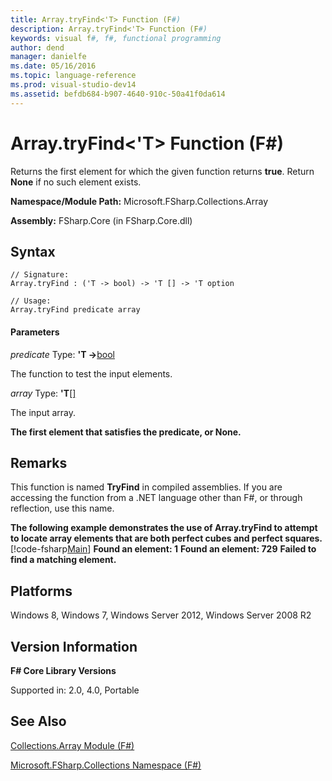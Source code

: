 ```yaml
---
title: Array.tryFind<'T> Function (F#)
description: Array.tryFind<'T> Function (F#)
keywords: visual f#, f#, functional programming
author: dend
manager: danielfe
ms.date: 05/16/2016
ms.topic: language-reference
ms.prod: visual-studio-dev14
ms.assetid: befdb684-b907-4640-910c-50a41f0da614 
---
```


# Array.tryFind<'T> Function (F#)

Returns the first element for which the given function returns **true**. Return **None** if no such element exists.

**Namespace/Module Path:** Microsoft.FSharp.Collections.Array

**Assembly:** FSharp.Core (in FSharp.Core.dll)


## Syntax

```
// Signature:
Array.tryFind : ('T -> bool) -> 'T [] -> 'T option

// Usage:
Array.tryFind predicate array
```

#### Parameters
*predicate*
Type: **'T -&gt;**[bool](https://msdn.microsoft.com/library/89c0cf9c-49ce-4207-a3be-555851a67dd5)


The function to test the input elements.


*array*
Type: **'T**[[]](https://msdn.microsoft.com/library/def20292-9aae-4596-9275-b94e594f8493)


The input array.



**The first element that satisfies the predicate, or None.**
## Remarks
This function is named **TryFind** in compiled assemblies. If you are accessing the function from a .NET language other than F#, or through reflection, use this name.

**The following example demonstrates the use of Array.tryFind to attempt to locate array elements that are both perfect cubes and perfect squares.**
[!code-fsharp[Main](snippets/fsarrays/snippet26.fs)]
**Found an element: 1**
**Found an element: 729**
**Failed to find a matching element.**
## Platforms
Windows 8, Windows 7, Windows Server 2012, Windows Server 2008 R2


## Version Information
**F# Core Library Versions**

Supported in: 2.0, 4.0, Portable




## See Also
[Collections.Array Module &#40;F&#35;&#41;](Collections.Array-Module-%5BFSharp%5D.md)

[Microsoft.FSharp.Collections Namespace &#40;F&#35;&#41;](Microsoft.FSharp.Collections-Namespace-%5BFSharp%5D.md)

